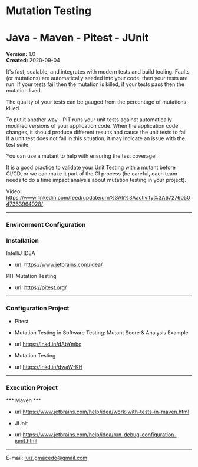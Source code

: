 # Mutation Testing 
# Java - Maven - Pitest - JUnit

**Version:** 1.0 <br>
**Created:** 2020-09-04

It's fast, scalable, and integrates with modern tests and build tooling.
Faults (or mutations) are automatically seeded into your code, then your tests are run. If your tests fail then the mutation is killed, if your tests pass then the mutation lived.

The quality of your tests can be gauged from the percentage of mutations killed.

To put it another way - PIT runs your unit tests against automatically modified versions of your application code. When the application code changes, it should produce different results and cause the unit tests to fail. If a unit test does not fail in this situation, it may indicate an issue with the test suite.

You can use a mutant to help with ensuring the test coverage!

It is a good practice to validate your Unit Testing with a mutant before CI/CD, or we can make it part of the CI process (be careful, each team needs to do a time impact analysis about mutation testing in your project).

Video: https://www.linkedin.com/feed/update/urn%3Ali%3Aactivity%3A6727605047363964928/

_____________________________________________

### Environment Configuration ###
### Installation ###
IntelliJ IDEA
   - url: https://www.jetbrains.com/idea/ 

PIT Mutation Testing
   - url: https://pitest.org/

_____________________________________________

### Configuration Project ###
  - Pitest
  
  - Mutation Testing in Software Testing: Mutant Score & Analysis Example 
   - url:https://lnkd.in/dAbYmbc

  - Mutation Testing 
   - url:https://lnkd.in/dwaW-KH

_____________________________________________


### Execution Project ###
  *** Maven ***
  - url:https://www.jetbrains.com/help/idea/work-with-tests-in-maven.html
  
  - JUnit
  - url:https://www.jetbrains.com/help/idea/run-debug-configuration-junit.html
  
_____________________________________________
  
  
E-mail: luiz.gmacedo@gmail.com


